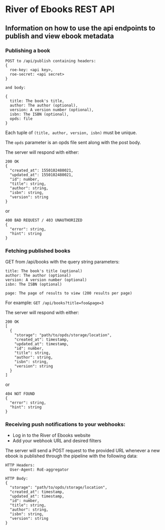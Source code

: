 # River of Ebooks REST API
## Information on how to use the api endpoints to publish and view ebook metadata

### Publishing a book

```
POST to /api/publish containing headers:
{
  roe-key: <api key>,
  roe-secret: <api secret>
}

and body:

{
  title: The book's title,
  author: The author (optional),
  version: A version number (optional),
  isbn: The ISBN (optional),
  opds: file
}
```

Each tuple of `(title, author, version, isbn)` must be unique.

The `opds` parameter is an opds file sent along with the post body.

The server will respond with either:

```
200 OK
{
  "created_at": 1550102480021,
  "updated_at": 1550102480021,
  "id": number,
  "title": string,
  "author": string,
  "isbn": string,
  "version": string
}
```

or

```
400 BAD REQUEST / 403 UNAUTHORIZED
{
  "error": string,
  "hint": string
}
```

### Fetching published books

GET from /api/books with the query string parameters:

```
title: The book's title (optional)
author: The author (optional)
version: A version number (optional)
isbn: The ISBN (optional)

page: The page of results to view (200 results per page)
```

For example: `GET /api/books?title=foo&page=3`

The server will respond with either:

```
200 OK
[
  {
    "storage": "path/to/opds/storage/location",
    "created_at": timestamp,
    "updated_at": timestamp,
    "id": number,
    "title": string,
    "author": string,
    "isbn": string,
    "version": string
  }
]
```

or

```
404 NOT FOUND
{
  "error": string,
  "hint": string
}
```

### Receiving push notifications to your webhooks:

- Log in to the River of Ebooks website
- Add your webhook URL and desired filters

The server will send a POST request to the provided URL whenever a new ebook is published through the pipeline with the following data:

```
HTTP Headers:
  User-Agent: RoE-aggregator

HTTP Body:
{
  "storage": "path/to/opds/storage/location",
  "created_at": timestamp,
  "updated_at": timestamp,
  "id": number,
  "title": string,
  "author": string,
  "isbn": string,
  "version": string
}
```
